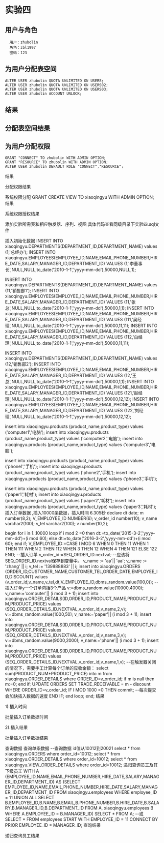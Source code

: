 # 实验四
## 用户与角色
```
  用户：zhubolin
  角色：zbl1997
  密码：123
```
## 为用户分配表空间
```
ALTER USER zhubolin QUOTA UNLIMITED ON USERS;
ALTER USER zhubolin QUOTA UNLIMITED ON USERS02;
ALTER USER zhubolin QUOTA UNLIMITED ON USERS03;
ALTER USER zhubolin ACCOUNT UNLOCK;
```
## 结果

## 分配表空间结果

## 为用户分配权限
```
GRANT "CONNECT" TO zhubolin WITH ADMIN OPTION;
GRANT "RESOURCE" TO zhubolin WITH ADMIN OPTION;
ALTER USER zhubolin DEFAULT ROLE "CONNECT","RESOURCE";
```
结果

分配权限结果

系统权限分配
GRANT CREATE VIEW TO xiaoqingyu WITH ADMIN OPTION;
结果

系统权限授权结果

添加实验所需表和相应触发器、序列、视图
具体代码查看同级目录下实验四.sql文件

插入初始化数据
INSERT INTO xiaoqingyu.DEPARTMENTS(DEPARTMENT_ID,DEPARTMENT_NAME) values (1,'总经办');
INSERT INTO xiaoqingyu.EMPLOYEES(EMPLOYEE_ID,NAME,EMAIL,PHONE_NUMBER,HIRE_DATE,SALARY,MANAGER_ID,DEPARTMENT_ID)
  VALUES (1,'李董事长',NULL,NULL,to_date('2010-1-1','yyyy-mm-dd'),50000,NULL,1);

INSERT INTO xiaoqingyu.DEPARTMENTS(DEPARTMENT_ID,DEPARTMENT_NAME) values (11,'销售部1');
INSERT INTO xiaoqingyu.EMPLOYEES(EMPLOYEE_ID,NAME,EMAIL,PHONE_NUMBER,HIRE_DATE,SALARY,MANAGER_ID,DEPARTMENT_ID)
  VALUES (11,'张总',NULL,NULL,to_date('2010-1-1','yyyy-mm-dd'),50000,1,1);
INSERT INTO xiaoqingyu.EMPLOYEES(EMPLOYEE_ID,NAME,EMAIL,PHONE_NUMBER,HIRE_DATE,SALARY,MANAGER_ID,DEPARTMENT_ID)
  VALUES (111,'吴经理',NULL,NULL,to_date('2010-1-1','yyyy-mm-dd'),50000,11,11);
INSERT INTO xiaoqingyu.EMPLOYEES(EMPLOYEE_ID,NAME,EMAIL,PHONE_NUMBER,HIRE_DATE,SALARY,MANAGER_ID,DEPARTMENT_ID)
  VALUES (112,'白经理',NULL,NULL,to_date('2010-1-1','yyyy-mm-dd'),50000,11,11);

INSERT INTO xiaoqingyu.DEPARTMENTS(DEPARTMENT_ID,DEPARTMENT_NAME) values (12,'销售部2');
INSERT INTO xiaoqingyu.EMPLOYEES(EMPLOYEE_ID,NAME,EMAIL,PHONE_NUMBER,HIRE_DATE,SALARY,MANAGER_ID,DEPARTMENT_ID)
  VALUES (12,'王总',NULL,NULL,to_date('2010-1-1','yyyy-mm-dd'),50000,1,1);
INSERT INTO xiaoqingyu.EMPLOYEES(EMPLOYEE_ID,NAME,EMAIL,PHONE_NUMBER,HIRE_DATE,SALARY,MANAGER_ID,DEPARTMENT_ID)
  VALUES (121,'赵经理',NULL,NULL,to_date('2010-1-1','yyyy-mm-dd'),50000,12,12);
INSERT INTO xiaoqingyu.EMPLOYEES(EMPLOYEE_ID,NAME,EMAIL,PHONE_NUMBER,HIRE_DATE,SALARY,MANAGER_ID,DEPARTMENT_ID)
  VALUES (122,'刘经理',NULL,NULL,to_date('2010-1-1','yyyy-mm-dd'),50000,12,12);


insert into xiaoqingyu.products (product_name,product_type) values ('computer1','电脑');
insert into xiaoqingyu.products (product_name,product_type) values ('computer2','电脑');
insert into xiaoqingyu.products (product_name,product_type) values ('computer3','电脑');

insert into xiaoqingyu.products (product_name,product_type) values ('phone1','手机');
insert into xiaoqingyu.products (product_name,product_type) values ('phone2','手机');
insert into xiaoqingyu.products (product_name,product_type) values ('phone3','手机');

insert into xiaoqingyu.products (product_name,product_type) values ('paper1','耗材');
insert into xiaoqingyu.products (product_name,product_type) values ('paper2','耗材');
insert into xiaoqingyu.products (product_name,product_type) values ('paper3','耗材');
插入订单数据 ,插入10000条数据，插入时间 6.305秒
declare
  dt date;
  m number(8,2);
  V_EMPLOYEE_ID NUMBER(6);
  v_order_id number(10);
  v_name varchar2(100);
  v_tel varchar2(100);
  v number(10,2);

begin
  for i in 1..10000
  loop
    if i mod 2 =0 then
      dt:=to_date('2015-3-2','yyyy-mm-dd')+(i mod 60);
    else
      dt:=to_date('2016-3-2','yyyy-mm-dd')+(i mod 60);
    end if;
    V_EMPLOYEE_ID:=CASE I MOD 6 WHEN 0 THEN 11 WHEN 1 THEN 111 WHEN 2 THEN 112
                                WHEN 3 THEN 12 WHEN 4 THEN 121 ELSE 122 END;
    --插入订单
    v_order_id:=SEQ_ORDER_ID.nextval; --应该将SEQ_ORDER_ID.nextval保存到变量中。
    v_name := 'aa'|| 'aa';
    v_name := 'zhang' || i;
    v_tel := '139888883' || i;
    insert  into xiaoqingyu.ORDERS (ORDER_ID,CUSTOMER_NAME,CUSTOMER_TEL,ORDER_DATE,EMPLOYEE_ID,DISCOUNT)
      values (v_order_id,v_name,v_tel,dt,V_EMPLOYEE_ID,dbms_random.value(100,0));
    --插入订单y一个订单包括3个产品
    v:=dbms_random.value(10000,4000);
    v_name:='computer'|| (i mod 3 + 1);
    insert  into xiaoqingyu.ORDER_DETAILS(ID,ORDER_ID,PRODUCT_NAME,PRODUCT_NUM,PRODUCT_PRICE)
      values (SEQ_ORDER_DETAILS_ID.NEXTVAL,v_order_id,v_name,2,v);
    v:=dbms_random.value(1000,50);
    v_name:='paper'|| (i mod 3 + 1);
    insert  into xiaoqingyu.ORDER_DETAILS(ID,ORDER_ID,PRODUCT_NAME,PRODUCT_NUM,PRODUCT_PRICE)
      values (SEQ_ORDER_DETAILS_ID.NEXTVAL,v_order_id,v_name,3,v);
    v:=dbms_random.value(9000,2000);
    v_name:='phone'|| (i mod 3 + 1);
    insert  into xiaoqingyu.ORDER_DETAILS(ID,ORDER_ID,PRODUCT_NAME,PRODUCT_NUM,PRODUCT_PRICE)
      values (SEQ_ORDER_DETAILS_ID.NEXTVAL,v_order_id,v_name,1,v);
    --在触发器关闭的情况下，需要手工计算每个订单的应收金额：
    select sum(PRODUCT_NUM*PRODUCT_PRICE) into m from xiaoqingyu.ORDER_DETAILS where ORDER_ID=v_order_id;
    if m is null then
     m:=0;
    end if;
    UPDATE ORDERS SET TRADE_RECEIVABLE = m - discount WHERE ORDER_ID=v_order_id;
    IF I MOD 1000 =0 THEN
      commit; --每次提交会加快插入数据的速度
    END IF;
  end loop;
end;
结果

1).插入时间

批量插入订单数据时间

2).插入结果

批量插入订单数据结果

查询数据
查询单条数据
--查询数据 id值从10012到20021
select * from xiaoqingyu.ORDERS where  order_id=10012;
select * from xiaoqingyu.ORDER_DETAILS where  order_id=10012;
select * from xiaoqingyu.VIEW_ORDER_DETAILS where order_id=10012;
递归查询员工及其下级员工
WITH A (EMPLOYEE_ID,NAME,EMAIL,PHONE_NUMBER,HIRE_DATE,SALARY,MANAGER_ID,DEPARTMENT_ID) AS
  (SELECT EMPLOYEE_ID,NAME,EMAIL,PHONE_NUMBER,HIRE_DATE,SALARY,MANAGER_ID,DEPARTMENT_ID
    FROM xiaoqingyu.employees WHERE employee_ID = 11
    UNION ALL
  SELECT B.EMPLOYEE_ID,B.NAME,B.EMAIL,B.PHONE_NUMBER,B.HIRE_DATE,B.SALARY,B.MANAGER_ID,B.DEPARTMENT_ID
    FROM A, xiaoqingyu.employees B WHERE A.EMPLOYEE_ID = B.MANAGER_ID)
SELECT * FROM A;
--或
SELECT * FROM employees START WITH EMPLOYEE_ID = 11 CONNECT BY PRIOR EMPLOYEE_ID = MANAGER_ID;
查询结果

递归查询员工结果

